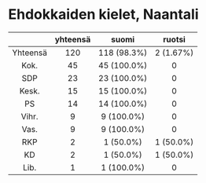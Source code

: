 # Ehdokkaiden kielet, Naantali

| |yhteensä|suomi|ruotsi|
|:---:|:---:|:---:|:---:|
|Yhteensä|120|118 (98.3%)|2 (1.67%)|
|Kok.|45|45 (100.0%)|0|
|SDP|23|23 (100.0%)|0|
|Kesk.|15|15 (100.0%)|0|
|PS|14|14 (100.0%)|0|
|Vihr.|9|9 (100.0%)|0|
|Vas.|9|9 (100.0%)|0|
|RKP|2|1 (50.0%)|1 (50.0%)|
|KD|2|1 (50.0%)|1 (50.0%)|
|Lib.|1|1 (100.0%)|0|

